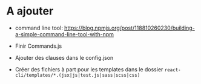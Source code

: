 # A ajouter
- command line tool: https://blog.npmjs.org/post/118810260230/building-a-simple-command-line-tool-with-npm

- Finir Commands.js

- Ajouter des clauses dans le config.json

- Créer des fichiers à part pour les templates dans le dossier ``react-cli/templates/*.(jsx|js|test.js|sass|scss|css)`` 